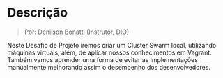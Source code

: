 # Descrição

> Por: Denilson Bonatti (Instrutor, DIO)

Neste Desafio de Projeto iremos criar um Cluster Swarm local, utilizando máquinas virtuais, além, de aplicar nossos conhecimentos em Vagrant. Também vamos aprender uma forma de evitar as implementações manualmente melhorando assim o desempenho dos desenvolvedores.
